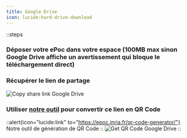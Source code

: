 ```yaml
---
title: Google Drive
icon: lucide:hard-drive-download
---
```


::steps
### Déposer votre ePoc dans votre espace (100MB max sinon Google Drive affiche un avertissement qui bloque le téléchargement direct)
### Récupérer le lien de partage
![Copy share link Google Drive](images/share-googledrive.png)
### Utiliser [notre outil](/en/tools/qr-code-generator) pour convertir ce lien en QR Code
::alert{icon="lucide:link" to="https://epoc.inria.fr/qr-code-generator/"}
Notre outil de génération de QR Code
::
![Get QR Code Google Drive](images/share-qr-googledrive.png)
::
